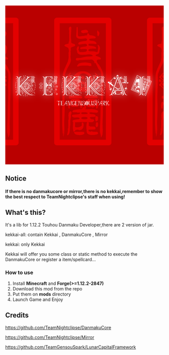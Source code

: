 

![IMAGE HERE](./doc/kekkai520x.png)

## Notice

#### **If there is no danmakucore or mirror,there is no kekkai,remember to show the best respect to TeamNightclipse's staff when using!**

## What's this?

It's a lib for 1.12.2 Touhou Danmaku Developer,there are 2 version of jar.

kekkai-all: contain Kekkai , DanmakuCore , Mirror

kekkai: only Kekkai



Kekkai will offer you some class or static method to execute the DanmakuCore or register a item/spellcard...

### How to use

1. Install **Minecraft** and **Forge(>=1.12.2-2847)**
2. Download this mod from the repo
3. Put them on **mods** directory
4. Launch Game and Enjoy

## Credits

https://github.com/TeamNightclipse/DanmakuCore

https://github.com/TeamNightclipse/Mirror

https://github.com/TeamGensouSpark/LunarCapitalFramework